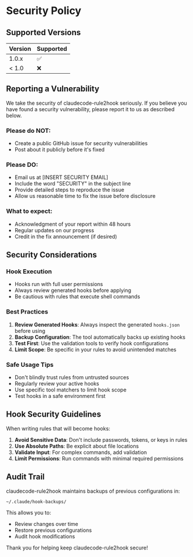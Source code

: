 # Security Policy

## Supported Versions

| Version | Supported          |
| ------- | ------------------ |
| 1.0.x   | :white_check_mark: |
| < 1.0   | :x:                |

## Reporting a Vulnerability

We take the security of claudecode-rule2hook seriously. If you believe you have found a security vulnerability, please report it to us as described below.

### Please do NOT:
- Create a public GitHub issue for security vulnerabilities
- Post about it publicly before it's fixed

### Please DO:
- Email us at [INSERT SECURITY EMAIL]
- Include the word "SECURITY" in the subject line
- Provide detailed steps to reproduce the issue
- Allow us reasonable time to fix the issue before disclosure

### What to expect:
- Acknowledgment of your report within 48 hours
- Regular updates on our progress
- Credit in the fix announcement (if desired)

## Security Considerations

### Hook Execution
- Hooks run with full user permissions
- Always review generated hooks before applying
- Be cautious with rules that execute shell commands

### Best Practices
1. **Review Generated Hooks**: Always inspect the generated `hooks.json` before using
2. **Backup Configuration**: The tool automatically backs up existing hooks
3. **Test First**: Use the validation tools to verify hook configurations
4. **Limit Scope**: Be specific in your rules to avoid unintended matches

### Safe Usage Tips
- Don't blindly trust rules from untrusted sources
- Regularly review your active hooks
- Use specific tool matchers to limit hook scope
- Test hooks in a safe environment first

## Hook Security Guidelines

When writing rules that will become hooks:

1. **Avoid Sensitive Data**: Don't include passwords, tokens, or keys in rules
2. **Use Absolute Paths**: Be explicit about file locations
3. **Validate Input**: For complex commands, add validation
4. **Limit Permissions**: Run commands with minimal required permissions

## Audit Trail

claudecode-rule2hook maintains backups of previous configurations in:
```
~/.claude/hook-backups/
```

This allows you to:
- Review changes over time
- Restore previous configurations
- Audit hook modifications

Thank you for helping keep claudecode-rule2hook secure!